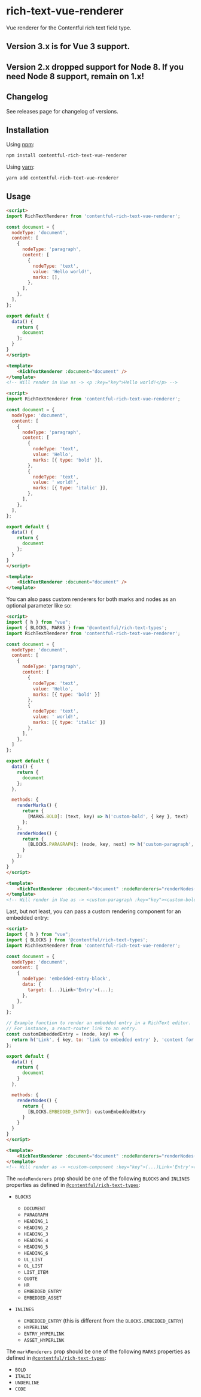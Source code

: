 # rich-text-vue-renderer

Vue renderer for the Contentful rich text field type.

## Version 3.x is for Vue 3 support.

## Version 2.x dropped support for Node 8. If you need Node 8 support, remain on 1.x!

## Changelog

See releases page for changelog of versions.

## Installation

Using [npm](http://npmjs.org/):

```sh
npm install contentful-rich-text-vue-renderer
```

Using [yarn](https://yarnpkg.com/):

```sh
yarn add contentful-rich-text-vue-renderer
```

## Usage

```html
<script>
import RichTextRenderer from 'contentful-rich-text-vue-renderer';

const document = {
  nodeType: 'document',
  content: [
    {
      nodeType: 'paragraph',
      content: [
        {
          nodeType: 'text',
          value: 'Hello world!',
          marks: [],
        },
      ],
    },
  ],
};

export default {
  data() {
    return {
      document
    };
  }
}
</script>

<template>
    <RichTextRenderer :document="document" />
</template>
<!-- Will render in Vue as -> <p :key="key">Hello world!</p> -->
```

```html
<script>
import RichTextRenderer from 'contentful-rich-text-vue-renderer';

const document = {
  nodeType: 'document',
  content: [
    {
      nodeType: 'paragraph',
      content: [
        {
          nodeType: 'text',
          value: 'Hello',
          marks: [{ type: 'bold' }],
        },
        {
          nodeType: 'text',
          value: ' world!',
          marks: [{ type: 'italic' }],
        },
      ],
    },
  ],
};

export default {
  data() {
    return {
      document
    };
  }
}
</script>

<template>
    <RichTextRenderer :document="document" />
</template>
```

You can also pass custom renderers for both marks and nodes as an optional parameter like so:

```html
<script>
import { h } from "vue";
import { BLOCKS, MARKS } from '@contentful/rich-text-types';
import RichTextRenderer from 'contentful-rich-text-vue-renderer';

const document = {
  nodeType: 'document',
  content: [
    {
      nodeType: 'paragraph',
      content: [
        {
          nodeType: 'text',
          value: 'Hello',
          marks: [{ type: 'bold' }]
        },
        {
          nodeType: 'text',
          value: ' world!',
          marks: [{ type: 'italic' }]
        },
      ],
    },
  ]
};

export default {
  data() {
    return {
      document
    };
  },

  methods: {
    renderMarks() {
      return {
        [MARKS.BOLD]: (text, key) => h('custom-bold', { key }, text)
      };
    },
    renderNodes() {
      return {
        [BLOCKS.PARAGRAPH]: (node, key, next) => h('custom-paragraph', { key }, next(node.content, key, next))
      }
    };
  }
}
</script>

<template>
    <RichTextRenderer :document="document" :nodeRenderers="renderNodes()" :markRenderers="renderMarks()" />
</template>
<!-- Will render in Vue as -> <custom-paragraph :key="key"><custom-bold :key="key">Hello</custom-bold><u :key="key"> world!</u></custom-paragraph> -->
```

Last, but not least, you can pass a custom rendering component for an embedded entry:

```html
<script>
import { h } from "vue";
import { BLOCKS } from '@contentful/rich-text-types';
import RichTextRenderer from 'contentful-rich-text-vue-renderer';

const document = {
  nodeType: 'document',
  content: [
    {
      nodeType: 'embedded-entry-block',
      data: {
        target: (...)Link<'Entry'>(...);
      },
    },
  ]
};

// Example function to render an embedded entry in a RichText editor.
// For instance, a react-router link to an entry.
const customEmbeddedEntry = (node, key) => {
  return h('Link', { key, to: 'link to embedded entry' }, 'content for the <Link> component');
};

export default {
  data() {
    return {
      document
    }
  },

  methods: {
    renderNodes() {
      return {
        [BLOCKS.EMBEDDED_ENTRY]: customEmbeddedEntry
      }
    }
  }
}
</script>

<template>
    <RichTextRenderer :document="document" :nodeRenderers="renderNodes()" />
</template>
<!-- Will render as -> <custom-component :key="key">(...)Link<'Entry'>(...)</custom-component> -->
```

The `nodeRenderers` prop should be one of the following `BLOCKS` and `INLINES` properties as defined in [`@contentful/rich-text-types`](https://www.npmjs.com/package/@contentful/rich-text-types):

- `BLOCKS`
  - `DOCUMENT`
  - `PARAGRAPH`
  - `HEADING_1`
  - `HEADING_2`
  - `HEADING_3`
  - `HEADING_4`
  - `HEADING_5`
  - `HEADING_6`
  - `UL_LIST`
  - `OL_LIST`
  - `LIST_ITEM`
  - `QUOTE`
  - `HR`
  - `EMBEDDED_ENTRY`
  - `EMBEDDED_ASSET`

- `INLINES`
  - `EMBEDDED_ENTRY` (this is different from the `BLOCKS.EMBEDDED_ENTRY`)
  - `HYPERLINK`
  - `ENTRY_HYPERLINK`
  - `ASSET_HYPERLINK`

The `markRenderers` prop should be one of the following `MARKS` properties as defined in [`@contentful/rich-text-types`](https://www.npmjs.com/package/@contentful/rich-text-types):

- `BOLD`
- `ITALIC`
- `UNDERLINE`
- `CODE`
